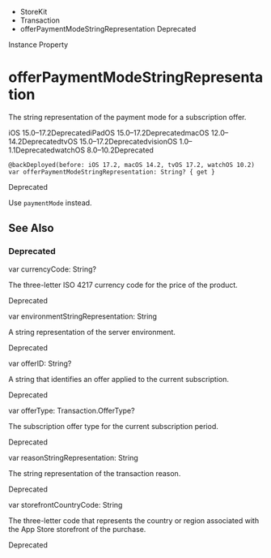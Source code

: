 

- StoreKit
- Transaction
-  offerPaymentModeStringRepresentation Deprecated

Instance Property

# offerPaymentModeStringRepresentation

The string representation of the payment mode for a subscription offer.

iOS 15.0–17.2DeprecatediPadOS 15.0–17.2DeprecatedmacOS 12.0–14.2DeprecatedtvOS 15.0–17.2DeprecatedvisionOS 1.0–1.1DeprecatedwatchOS 8.0–10.2Deprecated

``` source
@backDeployed(before: iOS 17.2, macOS 14.2, tvOS 17.2, watchOS 10.2)
var offerPaymentModeStringRepresentation: String? { get }
```

Deprecated

Use `paymentMode` instead.

## See Also

### Deprecated

var currencyCode: String?

The three-letter ISO 4217 currency code for the price of the product.

Deprecated

var environmentStringRepresentation: String

A string representation of the server environment.

Deprecated

var offerID: String?

A string that identifies an offer applied to the current subscription.

Deprecated

var offerType: Transaction.OfferType?

The subscription offer type for the current subscription period.

Deprecated

var reasonStringRepresentation: String

The string representation of the transaction reason.

Deprecated

var storefrontCountryCode: String

The three-letter code that represents the country or region associated with the App Store storefront of the purchase.

Deprecated

